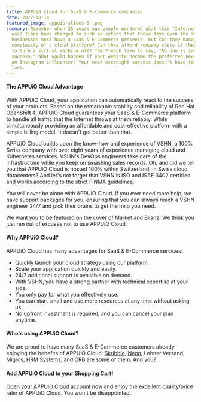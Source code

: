 ```yaml
---
title: APPUiO Cloud for SaaS & E-commerce companies
date: 2022-10-14
featured_image: appuio-slides-5-.png
summary: Remember when 25 years ago people wondered what this "Internet" thing
  was? Times have changed to such an extent that these days even the smallest of
  businesses must have a SaaS & E-Commerce presence. But can they manage the
  complexity of a cloud platform? Can they afford runaway costs if they forget
  to turn a virtual machine off? The French like to say, "No one is safe from
  success." What would happen if your website became the preferred new shop of
  an Instagram influencer? Your next overnight success doesn't have to be your
  last.
---
```

#### The APPUiO Cloud Advantage

With APPUiO Cloud, your application can automatically react to the success of your products. Based on the remarkable stability and reliability of Red Hat OpenShift 4, APPUiO Cloud guarantees your SaaS & E-Commerce platform to handle all traffic that the Internet throws at them reliably. While simultaneously providing an affordable and cost-effective platform with a simple billing model. It doesn't get better than that.

APPUiO Cloud builds upon the know-how and experience of VSHN, a 100% Swiss company with over eight years of experience managing cloud and Kubernetes services. VSHN's DevOps engineers take care of the infrastructure while you keep on smashing sales records. Oh, and did we tell you that APPUiO Cloud is hosted 100% within Switzerland, in Swiss cloud datacenters? And let's not forget that VSHN is ISO and ISAE 3402 certified and works according to the strict FINMA guidelines.

You will never be alone with APPUiO Cloud. If you ever need more help, we have [support packages](https://products.docs.vshn.ch/products/appuio/cloud/support_packages.html) for you, ensuring that you can always reach a VSHN engineer 24/7 and pick their brains to get the help you need.

We want you to be featured on the cover of [Market](https://www.market.ch/) and [Bilanz](https://www.handelszeitung.ch/bilanz)! We think you just ran out of excuses not to use APPUiO Cloud.

#### Why APPUiO Cloud?

APPUiO Cloud has many advantages for SaaS & E-Commerce services:

* Quickly launch your cloud strategy using our platform.
* Scale your application quickly and easily.
* 24/7 additional support is available on demand.
* With VSHN, you have a strong partner with technical expertise at your side.
* You only pay for what you effectively use.
* You can start small and use more resources at any time without asking us.
* No upfront investment is required, and you can cancel your plan anytime.

#### Who's using APPUiO Cloud?

We are proud to have many SaaS & E-Commerce customers already enjoying the benefits of APPUiO Cloud: [Skribble](https://www.vshn.ch/en/success-stories/skribble/), [Neon](https://www.vshn.ch/en/success-stories/neon/), Lehner Versand, Migros, [HRM Systems](https://www.vshn.ch/en/success-stories/hrm-systems/), and [CRB](https://www.vshn.ch/en/success-stories/crb/) are some of them. And you?

#### Add APPUiO Cloud to your Shopping Cart!

[Open your APPUiO Cloud account now](https://appuio.cloud/register) and enjoy the excellent quality/price ratio of APPUiO Cloud. You won't be disappointed.
